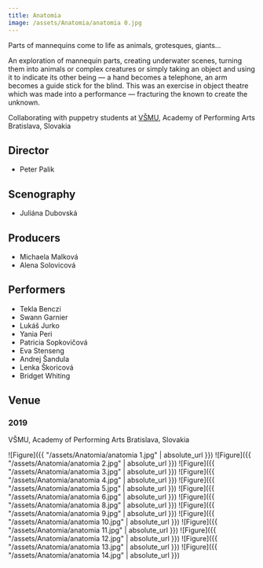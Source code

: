 ```yaml
---
title: Anatomia
image: /assets/Anatomia/anatomia 0.jpg
---
```


Parts of mannequins come to life as animals, grotesques, giants...

An exploration of mannequin parts, creating underwater scenes, turning them into animals or complex creatures or simply taking an object and using it to indicate its other being — a hand becomes a telephone, an arm becomes a guide stick for the blind. This was an exercise in object theatre which was made into a performance — fracturing the known to create the unknown.

Collaborating with puppetry students at [VŠMU](https://www.vsmu.sk/en/), Academy of Performing Arts Bratislava, Slovakia

## Director

- Peter Palik

## Scenography

- Juliána Dubovská

## Producers

- Michaela Malková
- Alena Solovicová

## Performers

- Tekla Benczi
- Swann Garnier
- Lukáš Jurko
- Yania Peri
- Patricia Sopkovičová
- Eva Stenseng
- Andrej Šandula
- Lenka Škoricová
- Bridget Whiting

## Venue

### 2019

VŠMU, Academy of Performing Arts Bratislava, Slovakia

![Figure]({{ "/assets/Anatomia/anatomia 1.jpg" | absolute_url }})
![Figure]({{ "/assets/Anatomia/anatomia 2.jpg" | absolute_url }})
![Figure]({{ "/assets/Anatomia/anatomia 3.jpg" | absolute_url }})
![Figure]({{ "/assets/Anatomia/anatomia 4.jpg" | absolute_url }})
![Figure]({{ "/assets/Anatomia/anatomia 5.jpg" | absolute_url }})
![Figure]({{ "/assets/Anatomia/anatomia 6.jpg" | absolute_url }})
![Figure]({{ "/assets/Anatomia/anatomia 8.jpg" | absolute_url }})
![Figure]({{ "/assets/Anatomia/anatomia 9.jpg" | absolute_url }})
![Figure]({{ "/assets/Anatomia/anatomia 10.jpg" | absolute_url }})
![Figure]({{ "/assets/Anatomia/anatomia 11.jpg" | absolute_url }})
![Figure]({{ "/assets/Anatomia/anatomia 12.jpg" | absolute_url }})
![Figure]({{ "/assets/Anatomia/anatomia 13.jpg" | absolute_url }})
![Figure]({{ "/assets/Anatomia/anatomia 14.jpg" | absolute_url }})
